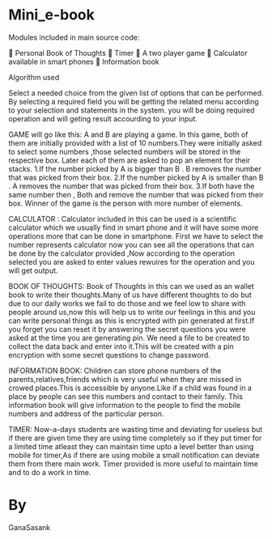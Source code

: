 # Mini_e-book

Modules included in main source code:

 Personal Book of Thoughts
 Timer
 A two player game
 Calculator available in smart phones
 Information book

Algorithm used

Select a needed choice from the given list of options that can be performed.
By selecting a required field you will be getting the related menu according to your selection and statements in the system.
you will be doing required operation and will geting result accourding to your input.

GAME will go like this:
A and B are playing a game. In this game, both of them are initially provided with a list of 10 numbers.They were initially asked to select some numbers ,those selected numbers will be stored in the respective box.
Later each of them are asked to pop an element for their stacks.
1.If the number picked by A is bigger than B . B removes the number that was picked from their box.
2.If the number picked by A is smaller than B . A removes the number that was picked from their box.
3.If both have the same number then , Both and remove the number that was picked from their box.
Winner of the game is the person with more number of elements.

CALCULATOR :
Calculator included in this can be used is a scientific calculator which we usually find in smart phone and it will have some more operations more that can be done in smartphone. First we have to select the number represents calculator now you can see all the operations that can be done by the calculator provided ,Now according to the operation selected you are asked to enter values rewuires for the operation and you will get output.

BOOK OF THOUGHTS:
Book of Thoughts in this can we used as an wallet book to write their thoughts.Many of us have different thoughts to do but due to our daily works we fail to do those and we feel low to share with people around us,now this will help us to write our feelings in this and you can write personal things as this is encrypted with pin generated at first.If you forget you can reset it by answering the secret questions you were asked at the time you are generating pin.
We need a file to be created to collect the data back and enter into it.This will be created with a pin encryption with some secret questions to change password.

INFORMATION BOOK:
Children can store phone numbers of the parents,relatives,friends which is very useful when they are missed in crowed places.This is accessible by anyone.Like if a child was found in a place by people can see this numbers and contact to their family.
This information book will give information to the people to find the mobile numbers and address of the particular person.

TIMER:
Now-a-days students are wasting time and deviating for useless but if there are given time they are using time completely so if they put timer for a limited time atleast they can maintain time upto a level better than using mobile for timer,As if there are using mobile a small notification can deviate them from there main work.
Timer provided is more useful to maintain time and to do a work in time.

# By

GanaSasank
